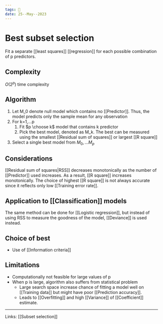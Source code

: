 ```yaml
---
tags: 🌱
date: 25--May--2023
---
```


# Best subset selection

Fit a separate [[least squares]] [[regression]] for each possible combination of p predictors.
## Complexity
$O(2^p)$ time complexity
## Algorithm
1. Let M_0 denote null model which contains no [[Predictor]]. Thus, the model predicts only the sample mean for any observation
2. For k=1,…p
    1. Fit $p \choose k$ model that contains k predictor
    2. Pick the best model, denoted as M_k. The best can be measured using the smallest [[Residual sum of squares]] or largest [[R square]]
3. Select a single best model from $M_0,...M_p$
## Considerations
[[Residual sum of squares|RSS]] decreases monotonically as the number of [[Predictor]] used increases. As a result, [[R square]] increases monotonically. The choice of highest [[R square]] is not always accurate since it reflects only low [[Training error rate]].
## Application to [[Classification]] models
The same method can be done for [[Logistic regression]], but instead of using RSS to measure the goodness of the model, [[Deviance]] is used instead.
## Choice of best
- Use of [[Information criteria]]
## Limitations
- Computationally not feasible for large values of p
- When p is large, algorithm also suffers from statistical problem
    - Large search space increase chance of fitting a model well on [[Training data]] but might have poor [[Prediction accuracy]].
    - Leads to [[Overfitting]] and high [[Variance]] of [[Coefficient]] estimate.
---
Links: [[Subset selection]]